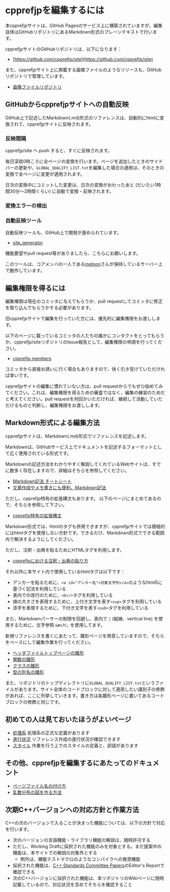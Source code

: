 # cpprefjpを編集するには

本cpprefjpサイトは、GitHub Pagesのサービス上に構築されていますが、編集自体はGitHubリポジトリにあるMarkdown形式のプレーンテキストで行います。

cpprefjpサイトのGitHubリポジトリは、以下になります：

* [https://github.com/cpprefjp/site](https://github.com/cpprefjp/site)


また、cpprefjpサイト上に掲載する画像ファイルのようなリソースも、GitHubリポジトリで管理しています。

* [画像ファイルリポジトリ](https://github.com/cpprefjp/image)


## GitHubからcpprefjpサイトへの自動反映
GitHub上で記述したMarkdown(.md)形式のリファレンスは、自動的にhtmlに変換されて、cpprefjpサイトに反映されます。


### 反映間隔
cpprefjp/site へ push すると、すぐに反映されます。

毎日深夜0時ころに全ページの変換を行います。ページを追加したときのサイドバーの更新や、`GLOBAL_QUALIFY_LIST.txt`を編集した場合の適用は、そのときの変換で全ページに変更が適用されます。

日次の変換中にコミットした変更は、日次の変換がおわったあと (だいたい1時間30分〜2時間くらい) に自動で変換・反映されます。


### 変換エラーの検出

### 自動反映ツール
自動反映ツールも、GitHub上で開発が進められています。

* [site_generator](https://github.com/cpprefjp/site_generator)

機能要望やpull request等がありましたら、こちらにお願いします。

このツールは、コアメンバの一人である[melpon](https://github.com/melpon)さんが保持しているサーバー上で動作しています。



## 編集権限を得るには
編集権限は現在のコミッタに与えてもらうか、pull requestしてコミッタに修正を取り込んでもらうかする必要があります。

旧cpprefjpサイトで編集を行っていた方には、優先的に編集権限をお渡しします。

以下のページに載っているコミッタの人たちの誰かにコンタクトをとってもらうか、cpprefjp/siteリポジトリのIssue報告として、編集権限の申請を行ってください。

* [cpprefjp members](https://github.com/cpprefjp?tab=members)

コミッタから直接お誘いに行く場合もありますので、快く引き受けていただければ幸いです。

cpprefjpサイトの編集に慣れていない方は、pull requestからでもぜひ始めてみてください。これは、編集権限を得るための審査ではなく、編集の練習のためだと考えてください。pull requestを何回かいただければ、継続して活動していただけるものと判断し、編集権限をお渡しします。



## Markdown形式による編集方法
cpprefjpサイトは、Markdown(.md)形式でリファレンスを記述します。

Markdownは、GitHubサービス上でドキュメントを記述するフォーマットとして広く使用されている形式です。

Markdownの記述方法をわかりやすく解説してくれているWebサイトは、すでに数多く存在しますので、詳細はそちらを参照してください。

* [Markdown記法 チートシート](http://qiita.com/Qiita/items/c686397e4a0f4f11683d)
* [文章作成やメモ書きにも便利、Markdown記法](http://kojika17.com/2013/01/starting-markdown.html)

ただし、cpprefjp特有の拡張構文もあります。
以下のページにまとめてあるので、そちらを参照して下さい。

* [cpprefjp特有の拡張構文](/editors_doc/specialized.md)

Markdown形式では、htmlのタグも併用できますが、cpprefjpサイトでは積極的にはhtmlタグを使用しない方針です。できるだけ、Markdown形式でできる範囲内で解決するようにしてください。

ただし、注釈・出典を貼るためにHTMLタグを利用します。

* [cpprefjpにおける注釈・出典の貼り方](./cite_note_ref.md)

それ以外に本サイト内で使用しているhtmlタグは以下です：

* アンカーを貼るために、`<a id="アンカー名">対象文字列</a>`のようなhtml5に基づく記法を利用している
* 表内での改行のために、`<br/>`タグを利用している
* 値の大きさを表現するために、上付き文字を表す`<sup>`タグを利用している
* 添字を表現するために、下付き文字を表す`<sub>`タグを利用している

また、Markdownパーサーの制限を回避し、表内で `|` (縦線、vertical line) を使用するために、文字参照 `&#x7C;` を使用してます。

新規リファレンスを書くにあたって、雛形ページを用意していますので、そちらをベースにして編集作業を行ってください。

* [ヘッダファイルトップページの雛形](header_template_page.md)
* [関数の雛形](function_template_page.md)
* [クラスの雛形](class_template_page.md)
* [型の別名の雛形](type-type_template_page.md)

また、リポジトリのトップディレクトリに`GLOBAL_QUALIFY_LIST.txt`というファイルがあります。サイト全体のコードブロックに対して適用したい識別子の修飾があれば、ここに列挙していきます。書き方は各雛形ページに書いてあるコードブロックの修飾と同じです。


## 初めての人は見ておいたほうがよいページ

* [処理系](/implementation.md) 処理系の正式な定義があります
* [進行状況](https://github.com/cpprefjp/site/wiki/progress) リファレンス作成の進行状況が確認できます
* [スタイル](/working_style.md) 作業を行う上でのスタイルの定義と、訳語があります


## その他、cpprefjpを編集するにあたってのドキュメント

* [ページファイル名の付け方](/editors_doc/page_names.md)
* [乱数分布の図を作る方法](/editors_doc/random_figure.md)


## 次期C++バージョンへの対応方針と作業方法
C++の次のバージョンで入ることが決まった機能については、以下の方針で対応を行います。

- 次のバージョンの言語機能・ライブラリ機能の解説は、随時許可する
- ただし、Working Draftに採択された機能のみを対象とする。まだ提案中の機能は、本サイトでの解説の対象外とする
    - 例外は、機能テストマクロのようなコンパイラへの推奨機能
- 採択された機能は、[C++ Standards Committee Papers](http://www.open-std.org/jtc1/sc22/wg21/docs/papers/)のEditor's Reportで確認できる
- 次のC++バージョンに採択された機能は、本リポジトリのWikiページに随時記載しているので、対応状況を含めてそちらを確認すること


